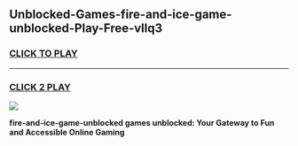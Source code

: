 
## Unblocked-Games-fire-and-ice-game-unblocked-Play-Free-vllq3
<h3>
<a href="https://premium76.site?title=fire-and-ice-game-unblocked&ref=23A">CLICK TO PLAY</a></h3>
<hr>

<h3>
<a href="https://premium76.site?title=fire-and-ice-game-unblocked&ref=23A">CLICK 2 PLAY</a>
  
</h3>

<a href="https://premium76.site?title=fire-and-ice-game-unblocked&ref=23A"><img src="https://clearcache.store/games.png"></a>


**fire-and-ice-game-unblocked games unblocked: Your Gateway to Fun and Accessible Online Gaming**
